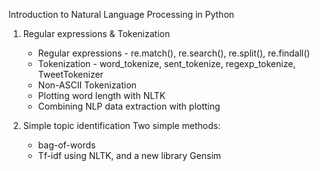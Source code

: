 Introduction to Natural Language Processing in Python
1. Regular expressions & Tokenization
    - Regular expressions - re.match(), re.search(), re.split(), re.findall()
    - Tokenization - word_tokenize, sent_tokenize, regexp_tokenize, TweetTokenizer
    - Non-ASCII Tokenization
    - Plotting word length with NLTK
    - Combining NLP data extraction with plotting
    
2. Simple topic identification
    Two simple methods:
    - bag-of-words
    - Tf-idf using NLTK, and a new library Gensim
